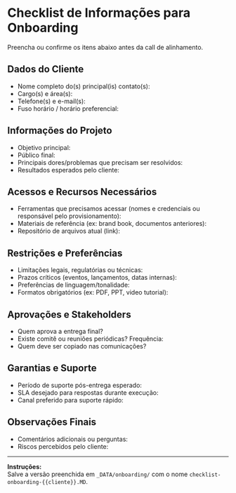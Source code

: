 # Checklist de Informações para Onboarding

Preencha ou confirme os itens abaixo antes da call de alinhamento.

## Dados do Cliente

- Nome completo do(s) principal(is) contato(s):
- Cargo(s) e área(s):
- Telefone(s) e e-mail(s):
- Fuso horário / horário preferencial:

## Informações do Projeto

- Objetivo principal:
- Público final:
- Principais dores/problemas que precisam ser resolvidos:
- Resultados esperados pelo cliente:

## Acessos e Recursos Necessários

- Ferramentas que precisamos acessar (nomes e credenciais ou responsável pelo provisionamento):
- Materiais de referência (ex: brand book, documentos anteriores):
- Repositório de arquivos atual (link):

## Restrições e Preferências

- Limitações legais, regulatórias ou técnicas:
- Prazos críticos (eventos, lançamentos, datas internas):
- Preferências de linguagem/tonalidade:
- Formatos obrigatórios (ex: PDF, PPT, video tutorial):

## Aprovações e Stakeholders

- Quem aprova a entrega final?
- Existe comitê ou reuniões periódicas? Frequência:
- Quem deve ser copiado nas comunicações?

## Garantias e Suporte

- Período de suporte pós-entrega esperado:
- SLA desejado para respostas durante execução:
- Canal preferido para suporte rápido:

## Observações Finais

- Comentários adicionais ou perguntas:
- Riscos percebidos pelo cliente:

---

**Instruções:**  
Salve a versão preenchida em `_DATA/onboarding/` com o nome `checklist-onboarding-{{cliente}}.MD`.
